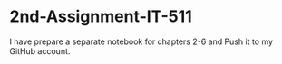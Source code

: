 # 2nd-Assignment-IT-511
I have prepare a separate notebook for chapters 2-6 and Push it to my GitHub account.
